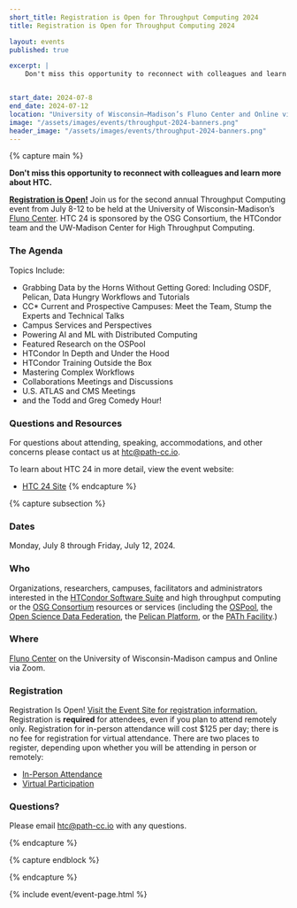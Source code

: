 ```yaml
---
short_title: Registration is Open for Throughput Computing 2024
title: Registration is Open for Throughput Computing 2024 

layout: events
published: true

excerpt: |
    Don't miss this opportunity to reconnect with colleagues and learn about more about HTC.


start_date: 2024-07-8
end_date: 2024-07-12
location: "University of Wisconsin–Madison’s Fluno Center and Online via Zoom"
image: "/assets/images/events/throughput-2024-banners.png"
header_image: "/assets/images/events/throughput-2024-banners.png"
---
```


{% capture main %}

**Don't miss this opportunity to reconnect with colleagues and learn more about HTC.** 

**[Registration is Open!](https://agenda.hep.wisc.edu/event/2175/)** Join us for the second annual Throughput Computing event from July 8-12 to be held at the University of Wisconsin-Madison’s [Fluno Center](https://fluno.com/). HTC 24 is sponsored by the OSG Consortium, the HTCondor team and the UW-Madison Center for High Throughput Computing. 

### The Agenda

Topics Include:

- Grabbing Data by the Horns Without Getting Gored: Including OSDF, Pelican, Data Hungry Workflows and Tutorials
- CC* Current and Prospective Campuses: Meet the Team, Stump the Experts and Technical Talks
- Campus Services and Perspectives
- Powering AI and ML with Distributed Computing
- Featured Research on the OSPool
- HTCondor In Depth and Under the Hood
- HTCondor Training Outside the Box
- Mastering Complex Workflows
- Collaborations Meetings and Discussions 
- U.S. ATLAS and CMS Meetings
- and the Todd and Greg Comedy Hour!
  

### Questions and Resources

For questions about attending, speaking, accommodations, and other concerns please contact us at [htc@path-cc.io](mailto:htc@path-cc.io).

To learn about HTC 24 in more detail, view the event website:

- [HTC 24 Site](https://agenda.hep.wisc.edu/event/2175/)
{% endcapture %}


{% capture subsection %}
### Dates

Monday, July 8 through Friday, July 12, 2024.

### Who

Organizations, researchers, campuses, facilitators and administrators interested in the [HTCondor Software Suite](https://htcondor.org) and high throughput computing or the [OSG Consortium](https://osg-htc.org/) resources or services (including the [OSPool](https://osg-htc.org/services/open_science_pool.html), the [Open Science Data Federation](https://osg-htc.org/services/osdf.html), the [Pelican Platform](https://pelicanplatform.org/), or the [PATh Facility](https://path-cc.io/facility/).)

### Where

[Fluno Center](https://fluno.com/) on the University of Wisconsin-Madison campus and Online via Zoom.

### Registration

Registration Is Open! [Visit the Event Site for registration information.](https://agenda.hep.wisc.edu/event/2175/) Registration is **required** for attendees, even if you plan to attend remotely only. Registration for in-person attendance will cost $125 per day; there is no fee for registration for virtual attendance. There are two places to register, depending upon whether you will be attending in person or remotely:

- [In-Person Attendance](https://uwmadison.eventsair.com/htc24/reg/Site/Register)
- [Virtual Participation](https://agenda.hep.wisc.edu/event/2175/registrations/257/)
 
### Questions?

Please email [htc@path-cc.io](mailto:htc@path-cc.io) with any questions.

{% endcapture %}

{% capture endblock %}


{% endcapture %}

{% include event/event-page.html %}
